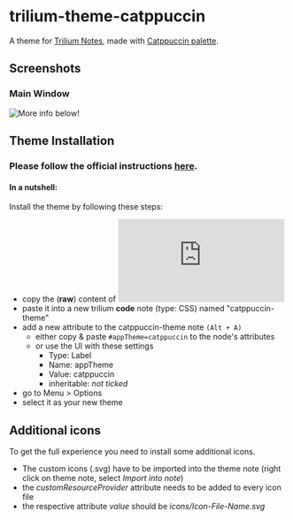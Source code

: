 # trilium-theme-catppuccin

A theme for [Trilium Notes](https://github.com/zadam/trilium), made with [Catppuccin palette](https://github.com/catppuccin/catppuccin).

## Screenshots

### Main Window

![](https://raw.githubusercontent.com/SadAlexa/trilium-theme-catppuccin/main/screenshot.png "More info below!")

## Theme Installation

### Please follow the official instructions [here](https://github.com/zadam/trilium/wiki/Themes).

#### In a nutshell:

Install the theme by following these steps:

- copy the (**raw**) content of ![catppuccin-theme.css](https://raw.githubusercontent.com/SadAlexa/trilium-theme-catppuccin/main/catppuccin-theme.css)
- paste it into a new trilium **code** note (type: CSS) named "catppuccin-theme"
- add a new attribute to the catppuccin-theme note `(Alt + A)`
  - either copy & paste `#appTheme=catppuccin` to the node's attributes
  - or use the UI with these settings
    - Type: Label
    - Name: appTheme
    - Value: catppuccin
    - inheritable: _not ticked_
- go to Menu > Options
- select it as your new theme

## Additional icons

To get the full experience you need to install some additional icons.

- The custom icons (.svg) have to be imported into the theme note (right click on theme note, select _Import into note_)
- the _customResourceProvider_ attribute needs to be added to every icon file
- the respective attribute _value_ should be _icons/Icon-File-Name.svg_
